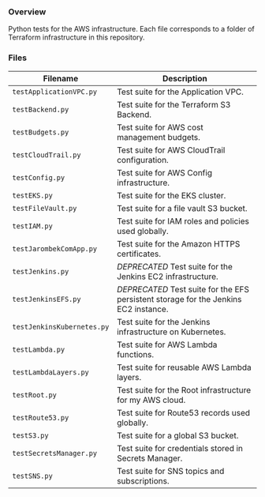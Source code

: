 ### Overview

Python tests for the AWS infrastructure.  Each file corresponds to a folder of Terraform infrastructure in this 
repository.

### Files

| Filename                   | Description                                                                          |
|----------------------------|--------------------------------------------------------------------------------------|
| `testApplicationVPC.py`    | Test suite for the Application VPC.                                                  |
| `testBackend.py`           | Test suite for the Terraform S3 Backend.                                             |
| `testBudgets.py`           | Test suite for AWS cost management budgets.                                          |
| `testCloudTrail.py`        | Test suite for AWS CloudTrail configuration.                                         |
| `testConfig.py`            | Test suite for AWS Config infrastructure.                                            |
| `testEKS.py`               | Test suite for the EKS cluster.                                                      |
| `testFileVault.py`         | Test suite for a file vault S3 bucket.                                               |
| `testIAM.py`               | Test suite for IAM roles and policies used globally.                                 |
| `testJarombekComApp.py`    | Test suite for the Amazon HTTPS certificates.                                        |
| `testJenkins.py`           | *DEPRECATED* Test suite for the Jenkins EC2 infrastructure.                          |
| `testJenkinsEFS.py`        | *DEPRECATED* Test suite for the EFS persistent storage for the Jenkins EC2 instance. |
| `testJenkinsKubernetes.py` | Test suite for the Jenkins infrastructure on Kubernetes.                             |
| `testLambda.py`            | Test suite for AWS Lambda functions.                                                 |
| `testLambdaLayers.py`      | Test suite for reusable AWS Lambda layers.                                           |
| `testRoot.py`              | Test suite for the Root infrastructure for my AWS cloud.                             |
| `testRoute53.py`           | Test suite for Route53 records used globally.                                        |
| `testS3.py`                | Test suite for a global S3 bucket.                                                   |
| `testSecretsManager.py`    | Test suite for credentials stored in Secrets Manager.                                |
| `testSNS.py`               | Test suite for SNS topics and subscriptions.                                         |